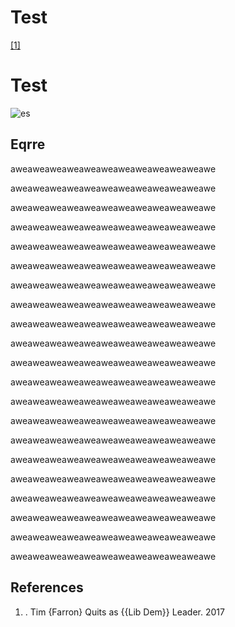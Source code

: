 # Test

<a href="#TimFarronquits2017">[1]</a>

# Test



![es](/Users/raviwoods/GoogleDrive/MainDrive/IDE/GoGlobal/CHS/Draft/Test/test.png)

## Eqrre

aweaweaweaweaweaweaweaweaweaweaweawe

aweaweaweaweaweaweaweaweaweaweaweawe

aweaweaweaweaweaweaweaweaweaweaweawe

aweaweaweaweaweaweaweaweaweaweaweawe

aweaweaweaweaweaweaweaweaweaweaweawe

aweaweaweaweaweaweaweaweaweaweaweawe

aweaweaweaweaweaweaweaweaweaweaweawe

aweaweaweaweaweaweaweaweaweaweaweawe

aweaweaweaweaweaweaweaweaweaweaweawe

aweaweaweaweaweaweaweaweaweaweaweawe

aweaweaweaweaweaweaweaweaweaweaweawe



aweaweaweaweaweaweaweaweaweaweaweawe

aweaweaweaweaweaweaweaweaweaweaweawe

aweaweaweaweaweaweaweaweaweaweaweawe



aweaweaweaweaweaweaweaweaweaweaweawe

aweaweaweaweaweaweaweaweaweaweaweawe

aweaweaweaweaweaweaweaweaweaweaweawe



aweaweaweaweaweaweaweaweaweaweaweawe

aweaweaweaweaweaweaweaweaweaweaweawe

aweaweaweaweaweaweaweaweaweaweaweawe

aweaweaweaweaweaweaweaweaweaweaweawe

## References
1. <a id="TimFarronquits2017"></a>. Tim {Farron} Quits as {{Lib Dem}} Leader. 2017

